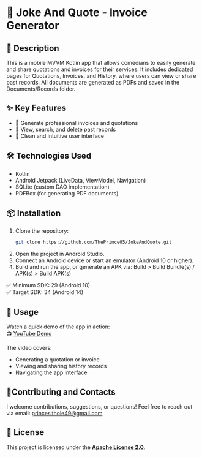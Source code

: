 # 💬 Joke And Quote - Invoice Generator

## 📄 Description

This is a mobile MVVM Kotlin app that allows comedians to easily generate and share quotations and invoices for their services. It includes dedicated pages for Quotations, Invoices, and History, where users can view or share past records. All documents are generated as PDFs and saved in the Documents/Records folder.

## ✨ Key Features

-	🧾 Generate professional invoices and quotations
-	📂 View, search, and delete past records
-	📱 Clean and intuitive user interface

## 🛠️ Technologies Used
-	Kotlin
-	Android Jetpack (LiveData, ViewModel, Navigation)
-	SQLite (custom DAO implementation)
-	PDFBox (for generating PDF documents)

## 📦 Installation
1. 	Clone the repository:
  	 ```bash
    git clone https://github.com/ThePrince05/JokeAndQuote.git
2.	Open the project in Android Studio.
3. 	Connect an Android device or start an emulator (Android 10 or higher).
4.	Build and run the app, or generate an APK via:
Build > Build Bundle(s) / APK(s) > Build APK(s)

✅ Minimum SDK: 29 (Android 10)  
✅ Target SDK: 34 (Android 14)		

## 🧪 Usage
Watch a quick demo of the app in action:  
📺 [YouTube Demo](https://youtu.be/IQpegI567Sg)

The video covers:
- Generating a quotation or invoice
- Viewing and sharing history records
- Navigating the app interface

## 🤝Contributing and Contacts
I welcome contributions, suggestions, or questions!
Feel free to reach out via email: princesithole49@gmail.com

## 📝 License
This project is licensed under the **[Apache License 2.0](LICENSE)**.
